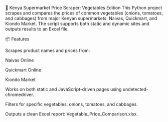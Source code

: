 🛒 Kenya Supermarket Price Scraper: Vegetables Edition
This Python project scrapes and compares the prices of common vegetables (onions, tomatoes, and cabbages) from major Kenyan supermarkets: Naivas, Quickmart, and Kiondo Market. The script supports both static and dynamic sites and outputs results to an Excel file.

📦 Features

Scrapes product names and prices from:

Naivas Online

Quickmart Online

Kiondo Market

Works on both static and JavaScript-driven pages using undetected-chromedriver.

Filters for specific vegetables: onions, tomatoes, and cabbages.

Outputs a clean Excel report: Vegetable_Price_Comparison.xlsx.
